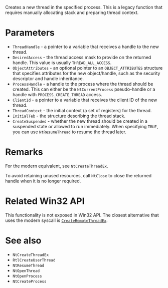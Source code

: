 Creates a new thread in the specified process. This is a legacy function that requires manually allocating stack and preparing thread context.

# Parameters
 - `ThreadHandle` - a pointer to a variable that receives a handle to the new thread.
 - `DesiredAccess` - the thread access mask to provide on the returned handle. This value is usually `THREAD_ALL_ACCESS`.
 - `ObjectAttributes` - an optional pointer to an `OBJECT_ATTRIBUTES` structure that specifies attributes for the new object/handle, such as the security descriptor and handle inheritance.
 - `ProcessHandle` - a handle to the process where the thread should be created. This can either be the `NtCurrentProcess` pseudo-handle or a handle with `PROCESS_CREATE_THREAD` access.
 - `ClientId` - a pointer to a variable that receives the client ID of the new thread.
 - `ThreadContext` - the initial context (a set of registers) for the thread.
 - `InitialTeb` - the structure describing the thread stack.
 - `CreateSuspended` - whether the new thread should be created in a suspended state or allowed to run immediately. When specifying `TRUE`, you can use `NtResumeThread` to resume the thread later.

# Remarks
For the modern equivalent, see `NtCreateThreadEx`.

To avoid retaining unused resources, call `NtClose` to close the returned handle when it is no longer required.

# Related Win32 API
This functionality is not exposed in Win32 API. The closest alternative that uses the modern syscall is [`CreateRemoteThreadEx`](https://learn.microsoft.com/en-us/windows/win32/api/processthreadsapi/nf-processthreadsapi-createremotethreadex).

# See also
 - `NtCreateThreadEx`
 - `RtlCreateUserThread`
 - `NtResumeThread`
 - `NtOpenThread`
 - `NtOpenProcess`
 - `NtCreateProcess`
